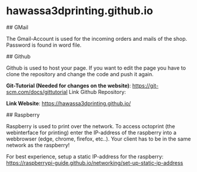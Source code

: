 # hawassa3dprinting.github.io

## GMail

The Gmail-Account is used for the incoming orders and mails of the shop. Password is found in word file. 

## Github

Github is used to host your page. If you want to edit the page you have to clone the repository and change the code and push it again. 

**Git-Tutorial (Needed for changes on the website)**: https://git-scm.com/docs/gittutorial
Link Github Repository: 

**Link Website**: https://hawassa3dprinting.github.io/

## Raspberry

Raspberry is used to print over the network. To access octoprint (the webinterface for printing) enter the IP-address of the raspberry into a webbrowser (edge, chrome, firefox, etc..). Your client has to be in the same network as the raspberry!

For best experience, setup a static IP-address for the raspberry: https://raspberrypi-guide.github.io/networking/set-up-static-ip-address